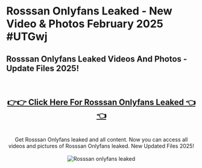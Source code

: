 # Rosssan Onlyfans Leaked - New Video & Photos February 2025 #UTGwj

<h2>Rosssan Onlyfans Leaked Videos And Photos - Update Files 2025!</h2>
<br>
<div align="center">
<h2><a href="https://links2leaks.com?utm_source=rosssan&utm_medium=git92" rel="nofollow">👉👉 Click Here For Rosssan Onlyfans Leaked 👈👈</a></h2>
<br>
Get Rosssan Onlyfans leaked and all content. Now you can access all videos and pictures of Rosssan Onlyfans leaked. New Updated Files 2025!
<br>
<br>
<a href="https://links2leaks.com?utm_source=rosssan&utm_medium=git92" rel="nofollow" data-target="animated-image.originalLink"><img src="https://i.ibb.co/Gkj2r4b/banner.png" alt="Rosssan onlyfans leaked" style="max-width: 100%; display: inline-block;" data-target="animated-image.originalImage"></a>
</div>
<br>
